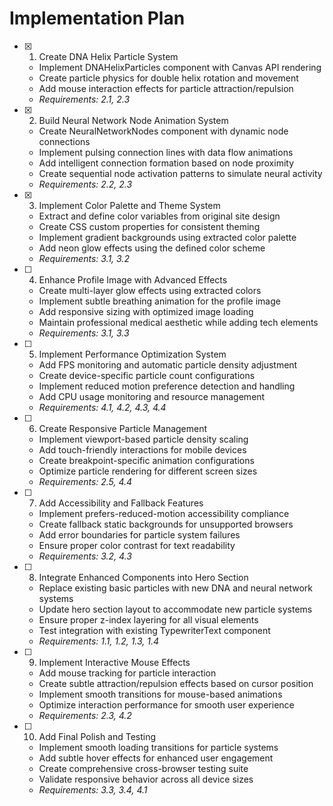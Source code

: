 # Implementation Plan

- [x] 1. Create DNA Helix Particle System
  - Implement DNAHelixParticles component with Canvas API rendering
  - Create particle physics for double helix rotation and movement
  - Add mouse interaction effects for particle attraction/repulsion
  - _Requirements: 2.1, 2.3_

- [x] 2. Build Neural Network Node Animation System
  - Create NeuralNetworkNodes component with dynamic node connections
  - Implement pulsing connection lines with data flow animations
  - Add intelligent connection formation based on node proximity
  - Create sequential node activation patterns to simulate neural activity
  - _Requirements: 2.2, 2.3_

- [x] 3. Implement Color Palette and Theme System
  - Extract and define color variables from original site design
  - Create CSS custom properties for consistent theming
  - Implement gradient backgrounds using extracted color palette
  - Add neon glow effects using the defined color scheme
  - _Requirements: 3.1, 3.2_

- [ ] 4. Enhance Profile Image with Advanced Effects
  - Create multi-layer glow effects using extracted colors
  - Implement subtle breathing animation for the profile image
  - Add responsive sizing with optimized image loading
  - Maintain professional medical aesthetic while adding tech elements
  - _Requirements: 3.1, 3.3_

- [ ] 5. Implement Performance Optimization System
  - Add FPS monitoring and automatic particle density adjustment
  - Create device-specific particle count configurations
  - Implement reduced motion preference detection and handling
  - Add CPU usage monitoring and resource management
  - _Requirements: 4.1, 4.2, 4.3, 4.4_

- [ ] 6. Create Responsive Particle Management
  - Implement viewport-based particle density scaling
  - Add touch-friendly interactions for mobile devices
  - Create breakpoint-specific animation configurations
  - Optimize particle rendering for different screen sizes
  - _Requirements: 2.5, 4.4_

- [ ] 7. Add Accessibility and Fallback Features
  - Implement prefers-reduced-motion accessibility compliance
  - Create fallback static backgrounds for unsupported browsers
  - Add error boundaries for particle system failures
  - Ensure proper color contrast for text readability
  - _Requirements: 3.2, 4.3_

- [ ] 8. Integrate Enhanced Components into Hero Section
  - Replace existing basic particles with new DNA and neural network systems
  - Update hero section layout to accommodate new particle systems
  - Ensure proper z-index layering for all visual elements
  - Test integration with existing TypewriterText component
  - _Requirements: 1.1, 1.2, 1.3, 1.4_

- [ ] 9. Implement Interactive Mouse Effects
  - Add mouse tracking for particle interaction
  - Create subtle attraction/repulsion effects based on cursor position
  - Implement smooth transitions for mouse-based animations
  - Optimize interaction performance for smooth user experience
  - _Requirements: 2.3, 4.2_

- [ ] 10. Add Final Polish and Testing
  - Implement smooth loading transitions for particle systems
  - Add subtle hover effects for enhanced user engagement
  - Create comprehensive cross-browser testing suite
  - Validate responsive behavior across all device sizes
  - _Requirements: 3.3, 3.4, 4.1_